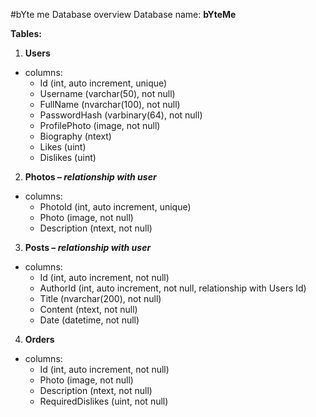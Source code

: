 #bYte me Database overview
Database name: **bYteMe**

**Tables:**

1. **Users**
 * columns: 
    * Id (int, auto increment, unique)
    * Username (varchar(50), not null)
    * FullName (nvarchar(100), not null)
    * PasswordHash (varbinary(64), not null) 
    * ProfilePhoto (image, not null) 
    * Biography (ntext)
    * Likes (uint) 
    * Dislikes (uint)
2. **Photos – _relationship with user_**
 * columns: 
    * PhotoId (int, auto increment, unique)
    * Photo (image, not null)
    * Description (ntext, not null)
3. **Posts – _relationship with user_**
 *	columns: 
    * Id (int, auto increment, not null)
    * AuthorId (int, auto increment, not null, relationship with Users Id)
    * Title (nvarchar(200), not null)
    * Content (ntext, not null)
    * Date (datetime, not null)
4. **Orders**
 *	columns: 
    *	Id (int, auto increment, not null) 
    *	Photo (image, not null)
    *	Description (ntext, not null)
    *	RequiredDislikes (uint, not null)
